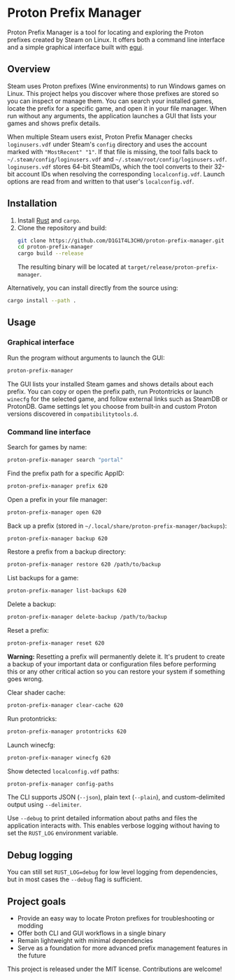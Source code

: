 # Proton Prefix Manager

Proton Prefix Manager is a tool for locating and exploring the Proton prefixes created by Steam on Linux. It offers both a command line interface and a simple graphical interface built with [egui](https://github.com/emilk/egui).

## Overview

Steam uses Proton prefixes (Wine environments) to run Windows games on Linux. This project helps you discover where those prefixes are stored so you can inspect or manage them. You can search your installed games, locate the prefix for a specific game, and open it in your file manager. When run without any arguments, the application launches a GUI that lists your games and shows prefix details.

When multiple Steam users exist, Proton Prefix Manager checks `loginusers.vdf` under Steam's `config` directory and uses the account marked with `"MostRecent" "1"`. If that file is missing, the tool falls back to `~/.steam/config/loginusers.vdf` and `~/.steam/root/config/loginusers.vdf`. `loginusers.vdf` stores 64-bit SteamIDs, which the tool converts to their 32-bit account IDs when resolving the corresponding `localconfig.vdf`. Launch options are read from and written to that user's `localconfig.vdf`.

## Installation

1. Install [Rust](https://www.rust-lang.org/tools/install) and `cargo`.
2. Clone the repository and build:
   ```bash
   git clone https://github.com/D1G1T4L3CH0/proton-prefix-manager.git
   cd proton-prefix-manager
   cargo build --release
   ```
   The resulting binary will be located at `target/release/proton-prefix-manager`.

Alternatively, you can install directly from the source using:

```bash
cargo install --path .
```

## Usage

### Graphical interface

Run the program without arguments to launch the GUI:

```bash
proton-prefix-manager
```

The GUI lists your installed Steam games and shows details about each prefix. You can copy or open the prefix path, run Protontricks or launch `winecfg` for the selected game, and follow external links such as SteamDB or ProtonDB. Game settings let you choose from built‑in and custom Proton versions discovered in `compatibilitytools.d`.

### Command line interface

Search for games by name:

```bash
proton-prefix-manager search "portal"
```

Find the prefix path for a specific AppID:

```bash
proton-prefix-manager prefix 620
```

Open a prefix in your file manager:

```bash
proton-prefix-manager open 620
```

Back up a prefix (stored in `~/.local/share/proton-prefix-manager/backups`):

```bash
proton-prefix-manager backup 620
```

Restore a prefix from a backup directory:

```bash
proton-prefix-manager restore 620 /path/to/backup
```

List backups for a game:

```bash
proton-prefix-manager list-backups 620
```

Delete a backup:

```bash
proton-prefix-manager delete-backup /path/to/backup
```

Reset a prefix:

```bash
proton-prefix-manager reset 620
```
**Warning:** Resetting a prefix will permanently delete it. It's prudent to create a backup of your important data or configuration files before performing this or any other critical action so you can restore your system if something goes wrong.

Clear shader cache:

```bash
proton-prefix-manager clear-cache 620
```

Run protontricks:

```bash
proton-prefix-manager protontricks 620
```

Launch winecfg:

```bash
proton-prefix-manager winecfg 620
```

Show detected `localconfig.vdf` paths:

```bash
proton-prefix-manager config-paths
```

The CLI supports JSON (`--json`), plain text (`--plain`), and custom-delimited output using `--delimiter`.

Use `--debug` to print detailed information about paths and files the application interacts with. This enables verbose logging without having to set the `RUST_LOG` environment variable.

## Debug logging

You can still set `RUST_LOG=debug` for low level logging from dependencies, but in most cases the `--debug` flag is sufficient.

## Project goals

- Provide an easy way to locate Proton prefixes for troubleshooting or modding
- Offer both CLI and GUI workflows in a single binary
- Remain lightweight with minimal dependencies
- Serve as a foundation for more advanced prefix management features in the future

This project is released under the MIT license. Contributions are welcome!

